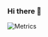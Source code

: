### Hi there 👋


![Metrics](https://metrics.lecoq.io/coderangel117?template=classic&config.timezone=Europe%2FParis)
